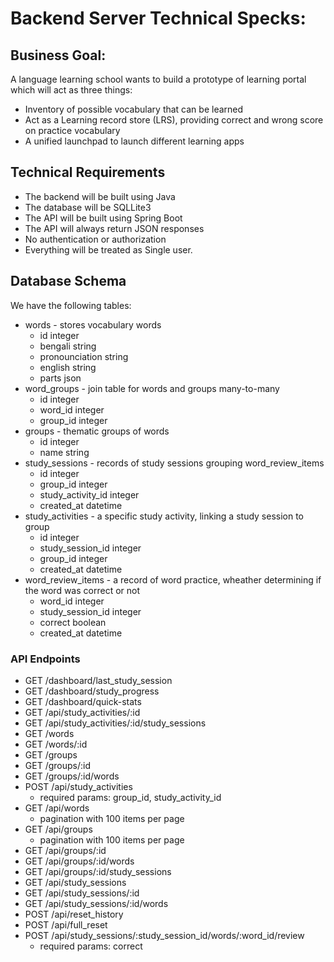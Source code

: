 # Backend Server Technical Specks:

## Business Goal: 

A language learning school wants to build a prototype of learning portal which will act as three things:
- Inventory of possible vocabulary that can be learned
- Act as a  Learning record store (LRS), providing correct and wrong score on practice vocabulary
- A unified launchpad to launch different learning apps

## Technical Requirements

- The backend will be built using Java
- The database will be SQLLite3
- The API will be built using  Spring Boot
- The API will always return JSON responses
- No authentication or authorization
- Everything will be treated as Single user.

## Database Schema

We have the following tables:
- words - stores vocabulary words
    - id integer
    - bengali string
    - pronounciation string
    - english string
    - parts json
- word_groups - join table for words and groups many-to-many
    - id integer
    - word_id integer
    - group_id integer
- groups - thematic groups of words
    - id integer
    - name string
- study_sessions - records of study sessions grouping word_review_items
    - id integer
    - group_id integer
    - study_activity_id integer
    - created_at datetime
- study_activities - a specific study activity, linking a study session to group
    - id integer
    - study_session_id integer
    - group_id integer
    - created_at datetime
- word_review_items - a record of word practice, wheather determining if the word was correct or not
    - word_id integer
    - study_session_id integer
    - correct boolean
    - created_at datetime

### API Endpoints

- GET /dashboard/last_study_session
- GET /dashboard/study_progress
- GET /dashboard/quick-stats
- GET /api/study_activities/:id
- GET /api/study_activities/:id/study_sessions
- GET /words
- GET /words/:id
- GET /groups
- GET /groups/:id
- GET /groups/:id/words
- POST /api/study_activities
    - required params: group_id, study_activity_id
- GET /api/words
    - pagination with 100 items per page
- GET /api/groups
    - pagination with 100 items per page
- GET /api/groups/:id
- GET /api/groups/:id/words
- GET /api/groups/:id/study_sessions
- GET /api/study_sessions
- GET /api/study_sessions/:id
- GET /api/study_sessions/:id/words
- POST /api/reset_history
- POST /api/full_reset
- POST /api/study_sessions/:study_session_id/words/:word_id/review
    - required params: correct



